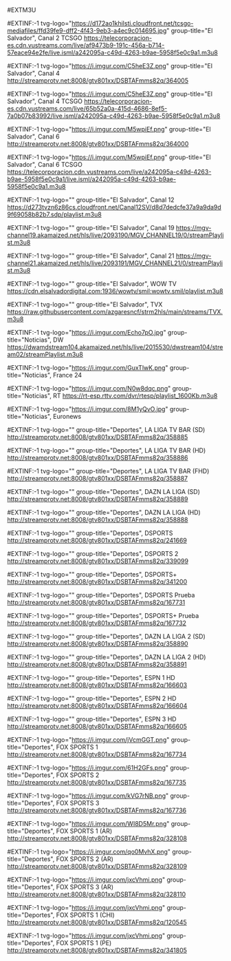 #EXTM3U

#EXTINF:-1 tvg-logo="https://d172ao1khilsti.cloudfront.net/tcsgo-mediafiles/ffd39fe9-dff2-4f43-9eb3-a4ec9c014695.jpg" group-title="El Salvador", Canal 2 TCSGO
https://telecorporacion-es.cdn.vustreams.com/live/af9473b9-191c-456a-b714-57eace94e2fe/live.isml/a242095a-c49d-4263-b9ae-5958f5e0c9a1.m3u8

#EXTINF:-1 tvg-logo="https://i.imgur.com/C5heE3Z.png" group-title="El Salvador", Canal 4
http://streamprotv.net:8008/gtv801xx/DSBTAFmms82q/364005

#EXTINF:-1 tvg-logo="https://i.imgur.com/C5heE3Z.png" group-title="El Salvador", Canal 4 TCSGO
https://telecorporacion-es.cdn.vustreams.com/live/65b52a0a-415d-4686-8ef5-7a0b07b83992/live.isml/a242095a-c49d-4263-b9ae-5958f5e0c9a1.m3u8

#EXTINF:-1 tvg-logo="https://i.imgur.com/M5wpiEf.png" group-title="El Salvador", Canal 6
http://streamprotv.net:8008/gtv801xx/DSBTAFmms82q/364000

#EXTINF:-1 tvg-logo="https://i.imgur.com/M5wpiEf.png" group-title="El Salvador", Canal 6 TCSGO
https://telecorporacion.cdn.vustreams.com/live/a242095a-c49d-4263-b9ae-5958f5e0c9a1/live.isml/a242095a-c49d-4263-b9ae-5958f5e0c9a1.m3u8

#EXTINF:-1 tvg-logo="" group-title="El Salvador", Canal 12
https://d273tvzn6z86cs.cloudfront.net/Canal12SV/d8d7dedcfe37a9a9da9d9f69058b82b7.sdp/playlist.m3u8

#EXTINF:-1 tvg-logo="" group-title="El Salvador", Canal 19
https://mgv-channel19.akamaized.net/hls/live/2093190/MGV_CHANNEL19/0/streamPlaylist.m3u8

#EXTINF:-1 tvg-logo="" group-title="El Salvador", Canal 21
https://mgv-channel21.akamaized.net/hls/live/2093191/MGV_CHANNEL21/0/streamPlaylist.m3u8

#EXTINF:-1 tvg-logo="" group-title="El Salvador", WOW TV
https://cdn.elsalvadordigital.com:1936/wowtv/smil:wowtv.smil/playlist.m3u8

#EXTINF:-1 tvg-logo="" group-title="El Salvador", TVX
https://raw.githubusercontent.com/azgaresncf/strm2hls/main/streams/TVX.m3u8

#EXTINF:-1 tvg-logo="https://i.imgur.com/Echo7pO.jpg" group-title="Noticias", DW
https://dwamdstream104.akamaized.net/hls/live/2015530/dwstream104/stream02/streamPlaylist.m3u8

#EXTINF:-1 tvg-logo="https://i.imgur.com/GuxTlwK.png" group-title="Noticias", France 24


#EXTINF:-1 tvg-logo="https://i.imgur.com/N0w8dqc.png" group-title="Noticias", RT
https://rt-esp.rttv.com/dvr/rtesp/playlist_1600Kb.m3u8

#EXTINF:-1 tvg-logo="https://i.imgur.com/8M1yQvO.jpg" group-title="Noticias", Euronews


#EXTINF:-1 tvg-logo="" group-title="Deportes", LA LIGA TV BAR (SD)
http://streamprotv.net:8008/gtv801xx/DSBTAFmms82q/358885

#EXTINF:-1 tvg-logo="" group-title="Deportes", LA LIGA TV BAR (HD)
http://streamprotv.net:8008/gtv801xx/DSBTAFmms82q/358886

#EXTINF:-1 tvg-logo="" group-title="Deportes", LA LIGA TV BAR (FHD)
http://streamprotv.net:8008/gtv801xx/DSBTAFmms82q/358887

#EXTINF:-1 tvg-logo="" group-title="Deportes", DAZN LA LIGA (SD)
http://streamprotv.net:8008/gtv801xx/DSBTAFmms82q/358889

#EXTINF:-1 tvg-logo="" group-title="Deportes", DAZN LA LIGA (HD)
http://streamprotv.net:8008/gtv801xx/DSBTAFmms82q/358888

#EXTINF:-1 tvg-logo="" group-title="Deportes", DSPORTS
http://streamprotv.net:8008/gtv801xx/DSBTAFmms82q/241669

#EXTINF:-1 tvg-logo="" group-title="Deportes", DSPORTS 2
http://streamprotv.net:8008/gtv801xx/DSBTAFmms82q/339099

#EXTINF:-1 tvg-logo="" group-title="Deportes", DSPORTS+
http://streamprotv.net:8008/gtv801xx/DSBTAFmms82q/341200

#EXTINF:-1 tvg-logo="" group-title="Deportes", DSPORTS Prueba
http://streamprotv.net:8008/gtv801xx/DSBTAFmms82q/167731

#EXTINF:-1 tvg-logo="" group-title="Deportes", DSPORTS+ Prueba
http://streamprotv.net:8008/gtv801xx/DSBTAFmms82q/167732

#EXTINF:-1 tvg-logo="" group-title="Deportes", DAZN LA LIGA 2 (SD)
http://streamprotv.net:8008/gtv801xx/DSBTAFmms82q/358890

#EXTINF:-1 tvg-logo="" group-title="Deportes", DAZN LA LIGA 2 (HD)
http://streamprotv.net:8008/gtv801xx/DSBTAFmms82q/358891

#EXTINF:-1 tvg-logo="" group-title="Deportes", ESPN 1 HD
http://streamprotv.net:8008/gtv801xx/DSBTAFmms82q/166603

#EXTINF:-1 tvg-logo="" group-title="Deportes", ESPN 2 HD
http://streamprotv.net:8008/gtv801xx/DSBTAFmms82q/166604

#EXTINF:-1 tvg-logo="" group-title="Deportes", ESPN 3 HD
http://streamprotv.net:8008/gtv801xx/DSBTAFmms82q/166605

#EXTINF:-1 tvg-logo="https://i.imgur.com/jVcmGGT.png" group-title="Deportes", FOX SPORTS 1
http://streamprotv.net:8008/gtv801xx/DSBTAFmms82q/167734

#EXTINF:-1 tvg-logo="https://i.imgur.com/61H2GFs.png" group-title="Deportes", FOX SPORTS 2
http://streamprotv.net:8008/gtv801xx/DSBTAFmms82q/167735

#EXTINF:-1 tvg-logo="https://i.imgur.com/kVG7rNB.png" group-title="Deportes", FOX SPORTS 3
http://streamprotv.net:8008/gtv801xx/DSBTAFmms82q/167736

#EXTINF:-1 tvg-logo="https://i.imgur.com/WI8D5Mr.png" group-title="Deportes", FOX SPORTS 1 (AR)
http://streamprotv.net:8008/gtv801xx/DSBTAFmms82q/328108

#EXTINF:-1 tvg-logo="https://i.imgur.com/qo0MvhX.png" group-title="Deportes", FOX SPORTS 2 (AR)
http://streamprotv.net:8008/gtv801xx/DSBTAFmms82q/328109

#EXTINF:-1 tvg-logo="https://i.imgur.com/jxcVhmi.png" group-title="Deportes", FOX SPORTS 3 (AR)
http://streamprotv.net:8008/gtv801xx/DSBTAFmms82q/328110

#EXTINF:-1 tvg-logo="https://i.imgur.com/jxcVhmi.png" group-title="Deportes", FOX SPORTS 1 (CHI)
http://streamprotv.net:8008/gtv801xx/DSBTAFmms82q/120545

#EXTINF:-1 tvg-logo="https://i.imgur.com/jxcVhmi.png" group-title="Deportes", FOX SPORTS 1 (PE)
http://streamprotv.net:8008/gtv801xx/DSBTAFmms82q/341805





